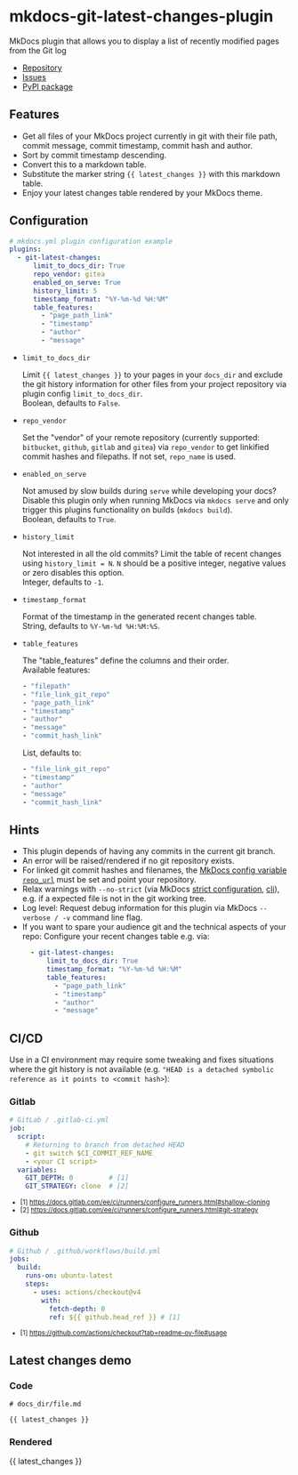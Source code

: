 <!--
SPDX-FileCopyrightText: 2023 Thomas Breitner

SPDX-License-Identifier: MIT
-->

# mkdocs-git-latest-changes-plugin

MkDocs plugin that allows you to display a list of recently modified pages from the Git log

- [Repository](https://github.com/tombreit/mkdocs-git-latest-changes-plugin)
- [Issues](https://github.com/tombreit/mkdocs-git-latest-changes-plugin/issues)
- [PyPI package](https://pypi.org/project/mkdocs-git-latest-changes-plugin/)

## Features

- Get all files of your MkDocs project currently in git with their file path, commit message, commit timestamp, commit hash and author.
- Sort by commit timestamp descending.
- Convert this to a markdown table.
- Substitute the marker string <code>&#123;&#123; latest_changes &#125;&#125;</code> with this markdown table.
- Enjoy your latest changes table rendered by your MkDocs theme.

## Configuration

```yaml
# mkdocs.yml plugin configuration example
plugins:
  - git-latest-changes:
      limit_to_docs_dir: True
      repo_vendor: gitea
      enabled_on_serve: True
      history_limit: 5
      timestamp_format: "%Y-%m-%d %H:%M"
      table_features:
        - "page_path_link"
        - "timestamp"
        - "author"
        - "message"
```

- `limit_to_docs_dir`

    Limit <code>&#123;&#123; latest_changes &#125;&#125;</code> to your pages in your `docs_dir` and exclude the git history information for other files from your project repository via plugin config `limit_to_docs_dir`.  
    Boolean, defaults to `False`.

- `repo_vendor`

    Set the "vendor" of your remote repository (currently supported: `bitbucket`, `github`, `gitlab` and `gitea`) via `repo_vendor` to get linkified commit hashes and filepaths. If not set, `repo_name` is used.

- `enabled_on_serve`

    Not amused by slow builds during `serve` while developing your docs? Disable this plugin only when running MkDocs via `mkdocs serve` and only trigger this plugins functionality on builds (`mkdocs build`).  
    Boolean, defaults to `True`.

- `history_limit`

    Not interested in all the old commits? Limit the table of recent changes using `history_limit = N`. `N` should be a positive integer, negative values or zero disables this option.  
    Integer, defaults to `-1`.

- `timestamp_format`

    Format of the timestamp in the generated recent changes table.  
    String, defaults to `%Y-%m-%d %H:%M:%S`.

- `table_features`

    The "table_features" define the columns and their order.  
    Available features:

<div style="margin-left: 24px;">

```yaml
- "filepath"
- "file_link_git_repo"
- "page_path_link"
- "timestamp"
- "author"
- "message"
- "commit_hash_link"
```

List, defaults to:

```yaml
- "file_link_git_repo"
- "timestamp"
- "author"
- "message"
- "commit_hash_link"
```

</div>

## Hints

- This plugin depends of having any commits in the current git branch.
- An error will be raised/rendered if no git repository exists.
- For linked git commit hashes and filenames, the [MkDocs config variable `repo_url`](https://www.mkdocs.org/user-guide/configuration/#repo_url) must be set and point your repository.
- Relax warnings with `--no-strict` (via MkDocs [strict configuration](https://www.mkdocs.org/user-guide/configuration/#strict), [cli](https://www.mkdocs.org/user-guide/cli/)), e.g. if a expected file is not in the git working tree.
- Log level: Request debug information for this plugin via MkDocs `--verbose / -v` command line flag.
- If you want to spare your audience git and the technical aspects of your repo: Configure your recent changes table e.g. via:

<div style="margin-left: 24px;">

```yaml
  - git-latest-changes:
      limit_to_docs_dir: True
      timestamp_format: "%Y-%m-%d %H:%M"
      table_features:
        - "page_path_link"
        - "timestamp"
        - "author"
        - "message"
```

</div>

## CI/CD

Use in a CI environment may require some tweaking and fixes situations where the git history is not available (e.g. `"HEAD is a detached symbolic reference as it points to <commit hash>`):

### Gitlab

```yaml
# GitLab / .gitlab-ci.yml
job:
  script:
    # Returning to branch from detached HEAD
    - git switch $CI_COMMIT_REF_NAME
    - <your CI script>
  variables:
    GIT_DEPTH: 0         # [1]
    GIT_STRATEGY: clone  # [2]
```

<small markdown>

- [1] <https://docs.gitlab.com/ee/ci/runners/configure_runners.html#shallow-cloning>
- [2] <https://docs.gitlab.com/ee/ci/runners/configure_runners.html#git-strategy>

</small>

### Github

```yaml
# Github / .github/workflows/build.yml
jobs:
  build:
    runs-on: ubuntu-latest
    steps:
      - uses: actions/checkout@v4
        with:
          fetch-depth: 0
          ref: ${{ github.head_ref }} # [1]
```

<small markdown>

- [1] <https://github.com/actions/checkout?tab=readme-ov-file#usage>

</small>

## Latest changes demo

### Code

<pre><code># docs_dir/file.md

&#123;&#123; latest_changes &#125;&#125;
</code></pre>

### Rendered

{{ latest_changes }}
